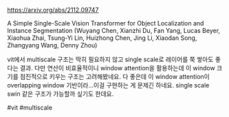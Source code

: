 https://arxiv.org/abs/2112.09747

A Simple Single-Scale Vision Transformer for Object Localization and Instance Segmentation (Wuyang Chen, Xianzhi Du, Fan Yang, Lucas Beyer, Xiaohua Zhai, Tsung-Yi Lin, Huizhong Chen, Jing Li, Xiaodan Song, Zhangyang Wang, Denny Zhou)

vit에서 multiscale 구조는 딱히 필요하지 않고 single scale로 레이어를 쭉 쌓아도 좋다는 결과. 다만 연산이 비효율적이니 window attention을 활용하는데 이 window 크기를 점진적으로 키우는 구조는 고려해봤네요. 다 좋은데 이 window attention이 overlapping window 기반이라...이걸 구현하는 게 문제긴 하네요. single scale swin 같은 구조가 가능할까 싶기도 한데요.

#vit #multiscale 
